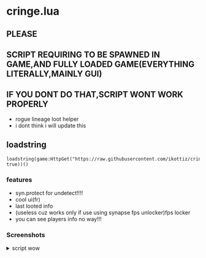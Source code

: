 # cringe.lua
## PLEASE
## SCRIPT REQUIRING TO BE SPAWNED IN GAME,AND FULLY LOADED GAME(EVERYTHING LITERALLY,MAINLY GUI)
## IF YOU DONT DO THAT,SCRIPT WONT WORK PROPERLY
- rogue lineage loot helper
- i dont think i will update this
## loadstring
```
loadstring(game:HttpGet("https://raw.githubusercontent.com/ikottiz/cringe.lua/main/main.lua", true))()
```
### features
* syn.protect for undetect!!!!
* cool ui(fr)
* last looted info
* (useless cuz works only if use using synapse fps unlocker)fps locker
* you can see players info no way!!!
### Screenshots
<details>
  <summary>script wow</summary>
  
![script](https://user-images.githubusercontent.com/71371826/170322644-f8466dff-c206-44dc-8af8-ae20dcbbf0fd.png)

</details>
